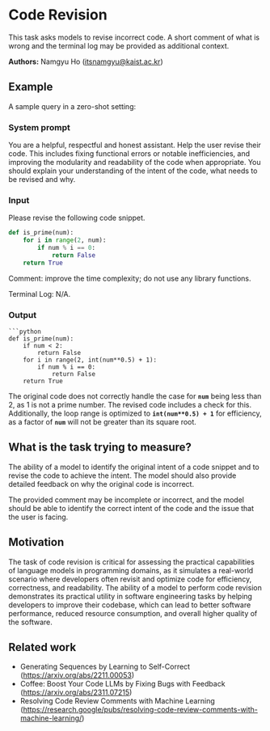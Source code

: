 # Code Revision

This task asks models to revise incorrect code.
A short comment of what is wrong and the terminal log may be provided as additional context.

**Authors:** Namgyu Ho (itsnamgyu@kaist.ac.kr)

## Example

A sample query in a zero-shot setting:

### System prompt

You are a helpful, respectful and honest assistant. Help the user revise their code. This includes fixing functional
errors or notable inefficiencies, and improving the modularity and readability of the code when appropriate. You should
explain your understanding of the intent of the code, what needs to be revised and why.

### Input

Please revise the following code snippet.

```python
def is_prime(num):
    for i in range(2, num):
        if num % i == 0:
            return False
    return True
```

Comment: improve the time complexity; do not use any library functions.

Terminal Log: N/A.

### Output

```
```python
def is_prime(num):
    if num < 2:
        return False
    for i in range(2, int(num**0.5) + 1):
        if num % i == 0:
            return False
    return True
```

The original code does not correctly handle the case for **`num`** being less than 2, as 1 is not a prime number. The
revised code includes a check for this. Additionally, the loop range is optimized to **`int(num**0.5) + 1`** for
efficiency, as a factor of **`num`** will not be greater than its square root.

## What is the task trying to measure?

The ability of a model to identify the original intent of a code snippet and to revise the code to achieve the intent.
The model should also provide detailed feedback on why the original code is incorrect.

The provided comment may be incomplete or incorrect, and the model should be able to identify the correct intent of the
code and the issue that the user is facing.

## Motivation

The task of code revision is critical for assessing the practical capabilities of language models in programming
domains, as it simulates a real-world scenario where developers often revisit and optimize code for efficiency,
correctness, and readability. The ability of a model to perform code revision demonstrates its practical utility in
software engineering tasks by helping developers to improve their codebase, which can lead to better software
performance, reduced resource consumption, and overall higher quality of the software.

## Related work

- Generating Sequences by Learning to Self-Correct (https://arxiv.org/abs/2211.00053)
- Coffee: Boost Your Code LLMs by Fixing Bugs with Feedback (https://arxiv.org/abs/2311.07215)
- Resolving Code Review Comments with Machine
  Learning (https://research.google/pubs/resolving-code-review-comments-with-machine-learning/)